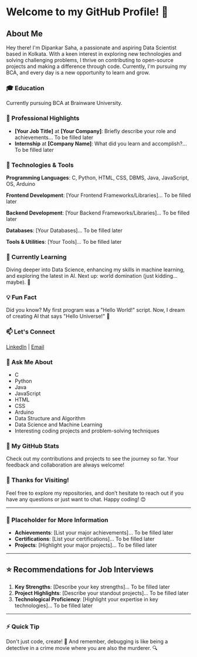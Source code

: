 # Welcome to my GitHub Profile! 👋

## About Me
Hey there! I'm Dipankar Saha, a passionate and aspiring Data Scientist based in Kolkata. With a keen interest in exploring new technologies and solving challenging problems, I thrive on contributing to open-source projects and making a difference through code. Currently, I'm pursuing my BCA, and every day is a new opportunity to learn and grow. 

### 🎓 Education
Currently pursuing BCA at Brainware University. 

### 💼 Professional Highlights
- **[Your Job Title]** at **[Your Company]**: Briefly describe your role and achievements... To be filled later
- **Internship** at **[Company Name]**: What did you learn and accomplish?... To be filled later

### 🔧 Technologies & Tools
**Programming Languages**: C, Python, HTML, CSS, DBMS, Java, JavaScript, OS, Arduino

**Frontend Development**: [Your Frontend Frameworks/Libraries]... To be filled later

**Backend Development**: [Your Backend Frameworks/Libraries]... To be filled later

**Databases**: [Your Databases]... To be filled later

**Tools & Utilities**: [Your Tools]... To be filled later

### 🌱 Currently Learning
Diving deeper into Data Science, enhancing my skills in machine learning, and exploring the latest in AI. Next up: world domination (just kidding... maybe). 🤖

### 💡 Fun Fact
Did you know? My first program was a "Hello World!" script. Now, I dream of creating AI that says "Hello Universe!" 🌌

### 📫 Let's Connect
[LinkedIn](https://www.linkedin.com/in/dipankar-saha-ds04061997/) | [Email](mailto:sahadepankar@gmail.com)

### 💬 Ask Me About
- C
- Python
- Java
- JavaScript
- HTML
- CSS
- Arduino
- Data Structure and Algorithm
- Data Science and Machine Learning
- Interesting coding projects and problem-solving techniques

### 🚀 My GitHub Stats
Check out my contributions and projects to see the journey so far. Your feedback and collaboration are always welcome!

### 🎉 Thanks for Visiting!
Feel free to explore my repositories, and don’t hesitate to reach out if you have any questions or just want to chat. Happy coding! 😊

---

### 📝 Placeholder for More Information
- **Achievements**: [List your major achievements]... To be filled later
- **Certifications**: [List your certifications]... To be filled later
- **Projects**: [Highlight your major projects]... To be filled later

---

## ⭐ Recommendations for Job Interviews
1. **Key Strengths**: [Describe your key strengths]... To be filled later
2. **Project Highlights**: [Describe your standout projects]... To be filled later
3. **Technological Proficiency**: [Highlight your expertise in key technologies]... To be filled later

---

### ⚡ Quick Tip
Don't just code, create! 🚀 And remember, debugging is like being a detective in a crime movie where you are also the murderer. 🔍

